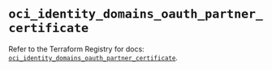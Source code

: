 # `oci_identity_domains_oauth_partner_certificate`

Refer to the Terraform Registry for docs: [`oci_identity_domains_oauth_partner_certificate`](https://registry.terraform.io/providers/oracle/oci/7.19.0/docs/resources/identity_domains_oauth_partner_certificate).
